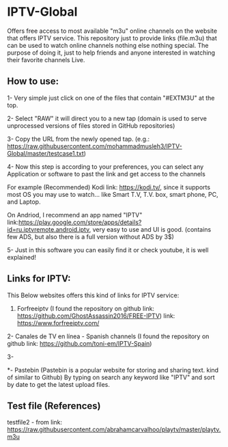 # IPTV-Global
Offers free access to most available "m3u" online channels on the website that offers IPTV service.
This repository just to provide links (file.m3u) that can be used to watch online channels nothing else nothing special.
The purpose of doing it, just to help friends and anyone interested in watching their favorite channels Live. 

How to use: 
-----------
  1- Very simple just click on one of the files that contain "#EXTM3U" at the top.
  
  2- Select "RAW" it will direct you to a new tap (domain is used to serve unprocessed versions of files stored in GitHub repositories)
 
  3- Copy the URL from the newly  opened tap. (e.g.: https://raw.githubusercontent.com/mohammadmusleh3/IPTV-Global/master/testcase1.txt)
  
  4- Now this step is according to your preferences, you can select any Application or software to past the link and get access to the channels
  
   For example (Recommended) Kodi link: https://kodi.tv/, since it supports most OS you may use to watch... like Smart T.V, T.V. box, smart phone, PC, and Laptop.
   
   On Andriod, I recommend an app named "IPTV" link:https://play.google.com/store/apps/details?id=ru.iptvremote.android.iptv, very easy to use and UI is good. (contains few ADS, but also there is a full version without ADS by 3$)
    
  5- Just in this software you can easily find it or check youtube, it is well explained!

Links for IPTV:
---------------
This Below websites offers this kind of links for IPTV service:

1. Forfreeiptv (I found the repository on github link: https://github.com/GhostAssassin2016/FREE-IPTV)
    link: https://www.forfreeiptv.com/

2- Canales de TV en línea - Spanish channels (I found the repository on github link: https://github.com/toni-em/IPTV-Spain)

3-
  
*- Pastebin (Pastebin is a popular website for storing and sharing text. kind of similar to Github)
  By typing on search any keyword like "IPTV" and sort by date to get the latest upload files.


Test file (References) 
----------------------
testfile2 - from link: https://raw.githubusercontent.com/abrahamcarvalhoo/playtv/master/playtv.m3u


